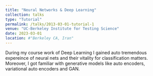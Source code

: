 ```yaml
---
title: "Neural Networks & Deep Learning"
collection: talks
type: "Tutorial"
permalink: /talks/2013-03-01-tutorial-1
venue: "UC-Berkeley Institute for Testing Science"
date: 2023-03-01
location: #"Berkeley CA, Iran"
---
```


During my course work of Deep Learning I gained auto tremendous expereince of neural nets and their vitality for classification matters. Moreover, I got familiar with generative models like auto encoders, variational auto encoders and GAN.
